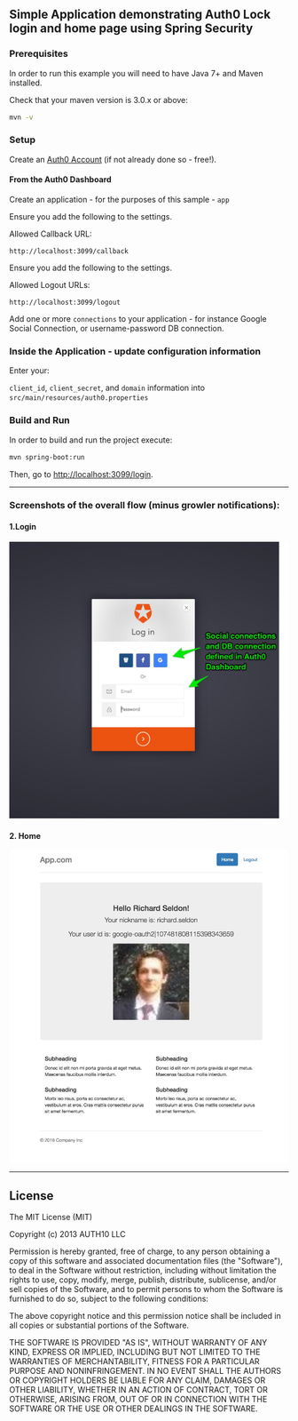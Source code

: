 ## Simple Application demonstrating Auth0 Lock login and home page using Spring Security

### Prerequisites

In order to run this example you will need to have Java 7+ and Maven installed.

Check that your maven version is 3.0.x or above:

```sh
mvn -v
```

### Setup

Create an [Auth0 Account](https://auth0.com) (if not already done so - free!).


#### From the Auth0 Dashboard

Create an application - for the purposes of this sample - `app`

Ensure you add the following to the settings.

Allowed Callback URL:

```
http://localhost:3099/callback
```

Ensure you add the following to the settings.

Allowed Logout URLs:

```
http://localhost:3099/logout
```

Add one or more `connections` to your application - for instance Google Social Connection,
or username-password DB connection.


### Inside the Application - update configuration information

Enter your:

`client_id`, `client_secret`, and `domain` information into `src/main/resources/auth0.properties`


### Build and Run

In order to build and run the project execute:

```sh
mvn spring-boot:run
```

Then, go to [http://localhost:3099/login](http://localhost:3099/login).

---

### Screenshots of the overall flow (minus growler notifications):


#### 1.Login

![](img/1.login.jpg)

#### 2. Home

![](img/2.home.jpg)


---


## License

The MIT License (MIT)

Copyright (c) 2013 AUTH10 LLC

Permission is hereby granted, free of charge, to any person obtaining a copy
of this software and associated documentation files (the "Software"), to deal
in the Software without restriction, including without limitation the rights
to use, copy, modify, merge, publish, distribute, sublicense, and/or sell
copies of the Software, and to permit persons to whom the Software is
furnished to do so, subject to the following conditions:

The above copyright notice and this permission notice shall be included in
all copies or substantial portions of the Software.

THE SOFTWARE IS PROVIDED "AS IS", WITHOUT WARRANTY OF ANY KIND, EXPRESS OR
IMPLIED, INCLUDING BUT NOT LIMITED TO THE WARRANTIES OF MERCHANTABILITY,
FITNESS FOR A PARTICULAR PURPOSE AND NONINFRINGEMENT. IN NO EVENT SHALL THE
AUTHORS OR COPYRIGHT HOLDERS BE LIABLE FOR ANY CLAIM, DAMAGES OR OTHER
LIABILITY, WHETHER IN AN ACTION OF CONTRACT, TORT OR OTHERWISE, ARISING FROM,
OUT OF OR IN CONNECTION WITH THE SOFTWARE OR THE USE OR OTHER DEALINGS IN
THE SOFTWARE.
